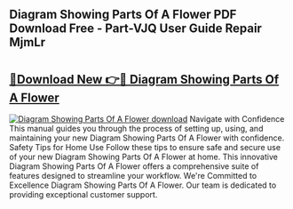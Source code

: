 ## Diagram Showing Parts Of A Flower PDF Download Free - Part-VJQ User Guide Repair MjmLr

# <h2><a href="http://dfsnz0.blite.top/?on=Diagram+Showing+Parts+Of+A+Flower">🔗Download New 👉🔴 Diagram Showing Parts Of A Flower</a></h2>

[![Diagram Showing Parts Of A Flower download](https://i.imgur.com/lujVjoI.png)](http://dfsnz0.blite.top/?on=Diagram+Showing+Parts+Of+A+Flower)
Navigate with Confidence This manual guides you through the process of setting up, using, and maintaining your new Diagram Showing Parts Of A Flower with confidence. Safety Tips for Home Use Follow these tips to ensure safe and secure use of your new Diagram Showing Parts Of A Flower at home. This innovative Diagram Showing Parts Of A Flower offers a comprehensive suite of features designed to streamline your workflow. We're Committed to Excellence Diagram Showing Parts Of A Flower. Our team is dedicated to providing exceptional customer support.
